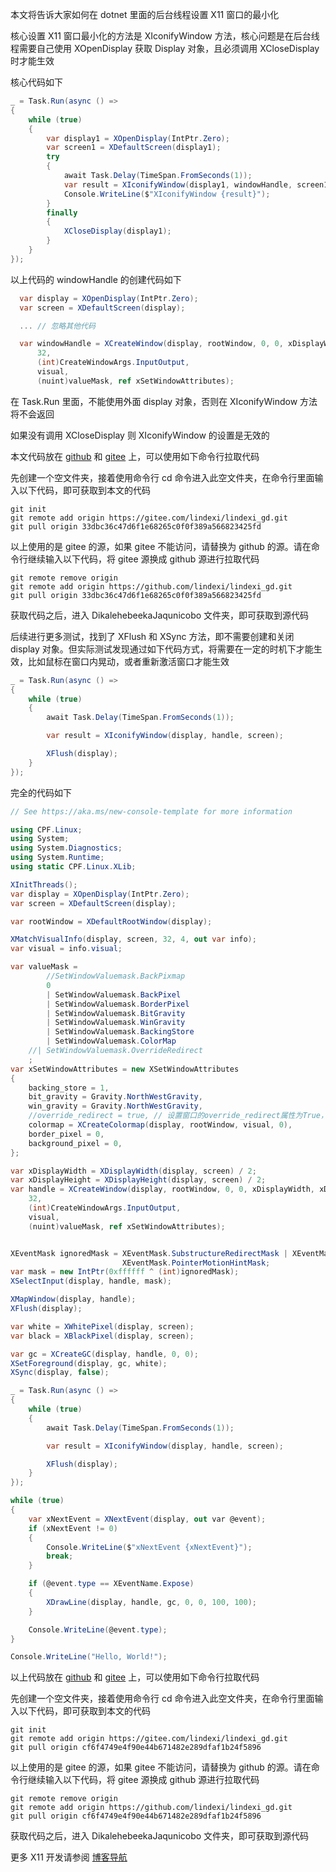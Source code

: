本文将告诉大家如何在 dotnet 里面的后台线程设置 X11 窗口的最小化

<!--more-->


<!-- 发布 -->
<!-- 博客 -->

核心设置 X11 窗口最小化的方法是 XIconifyWindow 方法，核心问题是在后台线程需要自己使用 XOpenDisplay 获取 Display 对象，且必须调用 XCloseDisplay 时才能生效

核心代码如下

```csharp
_ = Task.Run(async () =>
{
    while (true)
    {
        var display1 = XOpenDisplay(IntPtr.Zero);
        var screen1 = XDefaultScreen(display1);
        try
        {
            await Task.Delay(TimeSpan.FromSeconds(1));
            var result = XIconifyWindow(display1, windowHandle, screen1);
            Console.WriteLine($"XIconifyWindow {result}");
        }
        finally
        {
            XCloseDisplay(display1);
        }
    }
});
```

以上代码的 windowHandle 的创建代码如下

```csharp
  var display = XOpenDisplay(IntPtr.Zero);
  var screen = XDefaultScreen(display);

  ... // 忽略其他代码

  var windowHandle = XCreateWindow(display, rootWindow, 0, 0, xDisplayWidth, xDisplayHeight, 5,
      32,
      (int)CreateWindowArgs.InputOutput,
      visual,
      (nuint)valueMask, ref xSetWindowAttributes);
```

在 Task.Run 里面，不能使用外面 display 对象，否则在 XIconifyWindow 方法将不会返回

如果没有调用 XCloseDisplay 则 XIconifyWindow 的设置是无效的

本文代码放在 [github](https://github.com/lindexi/lindexi_gd/tree/33dbc36c47d6f1e68265c0f0f389a566823425fd/DikalehebeekaJaqunicobo) 和 [gitee](https://gitee.com/lindexi/lindexi_gd/tree/33dbc36c47d6f1e68265c0f0f389a566823425fd/DikalehebeekaJaqunicobo) 上，可以使用如下命令行拉取代码

先创建一个空文件夹，接着使用命令行 cd 命令进入此空文件夹，在命令行里面输入以下代码，即可获取到本文的代码

```
git init
git remote add origin https://gitee.com/lindexi/lindexi_gd.git
git pull origin 33dbc36c47d6f1e68265c0f0f389a566823425fd
```

以上使用的是 gitee 的源，如果 gitee 不能访问，请替换为 github 的源。请在命令行继续输入以下代码，将 gitee 源换成 github 源进行拉取代码

```
git remote remove origin
git remote add origin https://github.com/lindexi/lindexi_gd.git
git pull origin 33dbc36c47d6f1e68265c0f0f389a566823425fd
```

获取代码之后，进入 DikalehebeekaJaqunicobo 文件夹，即可获取到源代码

后续进行更多测试，找到了 XFlush 和 XSync 方法，即不需要创建和关闭 display 对象。但实际测试发现通过如下代码方式，将需要在一定的时机下才能生效，比如鼠标在窗口内晃动，或者重新激活窗口才能生效

```csharp
_ = Task.Run(async () =>
{
    while (true)
    {
        await Task.Delay(TimeSpan.FromSeconds(1));

        var result = XIconifyWindow(display, handle, screen);

        XFlush(display);
    }
});
```

完全的代码如下

```csharp
// See https://aka.ms/new-console-template for more information

using CPF.Linux;
using System;
using System.Diagnostics;
using System.Runtime;
using static CPF.Linux.XLib;

XInitThreads();
var display = XOpenDisplay(IntPtr.Zero);
var screen = XDefaultScreen(display);

var rootWindow = XDefaultRootWindow(display);

XMatchVisualInfo(display, screen, 32, 4, out var info);
var visual = info.visual;

var valueMask =
        //SetWindowValuemask.BackPixmap
        0
        | SetWindowValuemask.BackPixel
        | SetWindowValuemask.BorderPixel
        | SetWindowValuemask.BitGravity
        | SetWindowValuemask.WinGravity
        | SetWindowValuemask.BackingStore
        | SetWindowValuemask.ColorMap
    //| SetWindowValuemask.OverrideRedirect
    ;
var xSetWindowAttributes = new XSetWindowAttributes
{
    backing_store = 1,
    bit_gravity = Gravity.NorthWestGravity,
    win_gravity = Gravity.NorthWestGravity,
    //override_redirect = true, // 设置窗口的override_redirect属性为True，以避免窗口管理器的干预
    colormap = XCreateColormap(display, rootWindow, visual, 0),
    border_pixel = 0,
    background_pixel = 0,
};

var xDisplayWidth = XDisplayWidth(display, screen) / 2;
var xDisplayHeight = XDisplayHeight(display, screen) / 2;
var handle = XCreateWindow(display, rootWindow, 0, 0, xDisplayWidth, xDisplayHeight, 5,
    32,
    (int)CreateWindowArgs.InputOutput,
    visual,
    (nuint)valueMask, ref xSetWindowAttributes);


XEventMask ignoredMask = XEventMask.SubstructureRedirectMask | XEventMask.ResizeRedirectMask |
                         XEventMask.PointerMotionHintMask;
var mask = new IntPtr(0xffffff ^ (int)ignoredMask);
XSelectInput(display, handle, mask);

XMapWindow(display, handle);
XFlush(display);

var white = XWhitePixel(display, screen);
var black = XBlackPixel(display, screen);

var gc = XCreateGC(display, handle, 0, 0);
XSetForeground(display, gc, white);
XSync(display, false);

_ = Task.Run(async () =>
{
    while (true)
    {
        await Task.Delay(TimeSpan.FromSeconds(1));

        var result = XIconifyWindow(display, handle, screen);

        XFlush(display);
    }
});

while (true)
{
    var xNextEvent = XNextEvent(display, out var @event);
    if (xNextEvent != 0)
    {
        Console.WriteLine($"xNextEvent {xNextEvent}");
        break;
    }

    if (@event.type == XEventName.Expose)
    {
        XDrawLine(display, handle, gc, 0, 0, 100, 100);
    }

    Console.WriteLine(@event.type);
}

Console.WriteLine("Hello, World!");
```

以上代码放在 [github](https://github.com/lindexi/lindexi_gd/tree/cf6f4749e4f90e44b671482e289dfaf1b24f5896/DikalehebeekaJaqunicobo) 和 [gitee](https://gitee.com/lindexi/lindexi_gd/tree/cf6f4749e4f90e44b671482e289dfaf1b24f5896/DikalehebeekaJaqunicobo) 上，可以使用如下命令行拉取代码

先创建一个空文件夹，接着使用命令行 cd 命令进入此空文件夹，在命令行里面输入以下代码，即可获取到本文的代码

```
git init
git remote add origin https://gitee.com/lindexi/lindexi_gd.git
git pull origin cf6f4749e4f90e44b671482e289dfaf1b24f5896
```

以上使用的是 gitee 的源，如果 gitee 不能访问，请替换为 github 的源。请在命令行继续输入以下代码，将 gitee 源换成 github 源进行拉取代码

```
git remote remove origin
git remote add origin https://github.com/lindexi/lindexi_gd.git
git pull origin cf6f4749e4f90e44b671482e289dfaf1b24f5896
```

获取代码之后，进入 DikalehebeekaJaqunicobo 文件夹，即可获取到源代码

更多 X11 开发请参阅 [博客导航](https://blog.lindexi.com/post/%E5%8D%9A%E5%AE%A2%E5%AF%BC%E8%88%AA.html )
